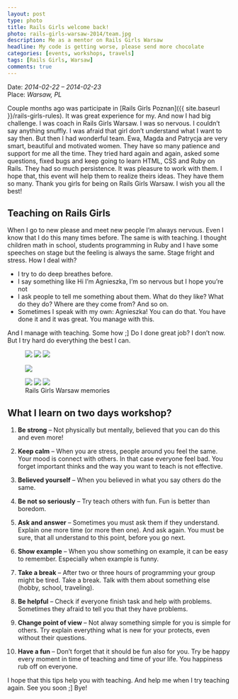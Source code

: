 ```yaml
---
layout: post
type: photo
title: Rails Girls welcome back!
photo: rails-girls-warsaw-2014/team.jpg
description: Me as a mentor on Rails Girls Warsaw
headline: My code is getting worse, please send more chocolate
categories: [events, workshops, travels]
tags: [Rails Girls, Warsaw]
comments: true
---
```


Date: *2014-02-22 – 2014-02-23*<br>
Place: *Warsaw, PL*

Couple months ago was participate in [Rails Girls Poznan]({{ site.baseurl }}/rails-girls-rules). It was great experience for my. And now I had big challenge. I was coach in Rails Girls Warsaw. I was so nervous. I couldn’t say anything snuffly. I was afraid that girl don’t understand what I want to say then. But then I had wonderful team. Ewa, Magda and Patrycja are very smart, beautiful and motivated women. They have so many patience and support for me all the time. They tried hard again and again, asked some questions, fixed bugs and keep going to learn HTML, CSS and Ruby on Rails. They had so much persistence. It was pleasure to work with them. I hope that, this event will help them to realize theirs ideas. They have them so many. Thank you girls for being on Rails Girls Warsaw. I wish you all the best!

## Teaching on Rails Girls

When I go to new please and meet new people I’m always nervous. Even I know that I do this many times before. The same is with teaching. I thought children math in school, students programming in Ruby and I have some speeches on stage but the feeling is always the same. Stage fright and stress. How I deal with?

- I try to do deep breathes before.
- I say something like Hi I’m Agnieszka, I’m so nervous but I hope you’re not
- I ask people to tell me something about them. What do they like? What do they do? Where are they come from? And so on.
- Sometimes I speak with my own: Agnieszka! You can do that. You have done it and it was great. You manage with this.

And I manage with teaching. Some how ;]
Do I done great job? I don’t now. But I try hard do everything the best I can.

<figure class="third">
  <a href="{{ site.baseurl_root }}/images/rails-girls-warsaw-2014/learning.jpg"><img src="{{ site.baseurl_root }}/images/rails-girls-warsaw-2014/learning.jpg"></a>
  <a href="{{ site.baseurl_root }}/images/rails-girls-warsaw-2014/food.jpg"><img src="{{ site.baseurl_root }}/images/rails-girls-warsaw-2014/food.jpg"></a>
  <a href="{{ site.baseurl_root }}/images/rails-girls-warsaw-2014/learning2.jpg"><img src="{{ site.baseurl_root }}/images/rails-girls-warsaw-2014/learning2.jpg"></a>
</figure>
<figure>
  <a href="{{ site.baseurl_root }}/images/rails-girls-warsaw-2014/all.jpg"><img src="{{ site.baseurl_root }}/images/rails-girls-warsaw-2014/all.jpg"></a>
</figure>
<figure class="third">
  <a href="{{ site.baseurl_root }}/images/rails-girls-warsaw-2014/mentors.jpg"><img src="{{ site.baseurl_root }}/images/rails-girls-warsaw-2014/mentors.jpg"></a>
  <a href="{{ site.baseurl_root }}/images/rails-girls-warsaw-2014/pictures.jpg"><img src="{{ site.baseurl_root }}/images/rails-girls-warsaw-2014/pictures.jpg"></a>
  <a href="{{ site.baseurl_root }}/images/rails-girls-warsaw-2014/team.jpg"><img src="{{ site.baseurl_root }}/images/rails-girls-warsaw-2014/team.jpg"></a>
  <figcaption>Rails Girls Warsaw memories</figcaption>
</figure>

## What I learn on two days workshop?

1. **Be strong** – Not physically but mentally, believed that you can do this and even more!

2. **Keep calm** – When you are stress, people around you feel the same. Your mood is connect with others. In that case everyone feel bad. You forget important thinks and the way you want to teach is not effective.

3. **Believed yourself** – When you believed in what you say others do the same.

4. **Be not so seriously** – Try teach others with fun. Fun is better than boredom.

5. **Ask and answer** – Sometimes you must ask them if they understand. Explain one more time (or more then one). And ask again. You must be sure, that all understand to this point, before you go next.

6. **Show example** – When you show something on example, it can be easy to remember. Especially when example is funny.

7. **Take a break** – After two or three hours of programming your group might be tired. Take a break. Talk with them about something else (hobby, school, traveling).

8. **Be helpful** – Check if everyone finish task and help with problems. Sometimes they afraid to tell you that they have problems.

9. **Change point of view** – Not alway something simple for you is simple for others. Try explain everything what is new for your protects, even without their questions.

10. **Have a fun** – Don’t forget that it should be fun also for you. Try be happy every moment in time of teaching and time of your life. You happiness rub off on everyone.

I hope that this tips help you with teaching. And help me when I try teaching again.
See you soon ;] Bye!
